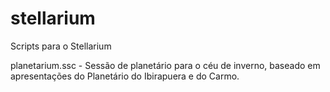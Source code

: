 # stellarium
Scripts para o Stellarium

planetarium.ssc - Sessão de planetário para o céu de inverno, baseado em apresentações do Planetário do Ibirapuera e do Carmo.
